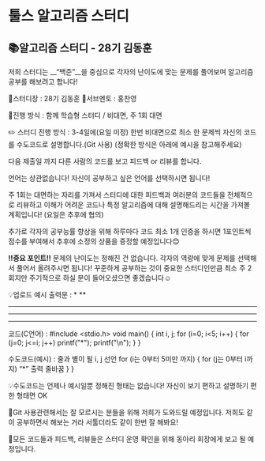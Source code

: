 # 툴스 알고리즘 스터디

## 📚알고리즘 스터디 - 28기 김동훈

저희 스터디는 __“백준”__을 중심으로 각자의 난이도에 맞는 문제를 풀어보며 알고리즘 공부를 해보려고 합니다!

📕스터디장 : 28기 김동훈
📕서브멘토 : 홍찬영

📘진행 방식 : 함께 학습형 스터디 / 비대면, 주 1회 대면


✏️ 스터디 진행 방식 : 
3-4일에(요일 미정) 한번 비대면으로 최소 한 문제씩 자신의 코드를 수도코드로 설명합니다.(Git 사용)
(정확한 방식은 아래에 예시을 참고해주세요)

다음 제출일 까지 다른 사람의 코드를 보고 피드백 or 리뷰를 합니다.

언어는 상관없습니다! 자신이 공부하고 싶은 언어를 선택하시면 됩니다!

주 1회는 대면하는 자리를 가져서 스터디에 대한 피드백과 여러분의 코드들을 전체적으로 리뷰하고 이해가 어려운 코드나 특정 알고리즘에 대해 설명해드리는 시간을 가져볼 계획입니다!
(요일은 추후에 협의)

추가로 각자의 공부능률 향상을 위해 하루마다 코드 최소 1개 인증을 하시면 1포인트씩 점수를 부여해서 추후에 소정의 상품을 증정할 예정입니다😊


**‼️중요 포인트‼️**
문제의 난이도는 정해진 건 없습니다. 각자의 역량에 맞게 문제를 선택해서 풀어서 올려주시면 됩니다!
꾸준하게 공부하는 것이 중요한 스터디인만큼 최소 주 2회지만 주기적으로 하실 분이 들어오셨으면 좋겠습니다☺️

💡업로드 예시
출력문 : 
*
**
***
****
*****

코드(C언어) : 
#include <stdio.h>
void main() {
   int i, j;
   for (i=0; i<5; i++) {
          for (j=0; j<=i; j++)
                 printf("*");
          printf("\n");
   }
}

수도코드(예시) : 
줄과 별이 될 i, j 선언
for (i는 0부터 5미만 까지) {
       for (j는 0부터 i까지)
              “*” 출력
       줄바꿈
      }
}

💡수도코드는 언제나 예시일뿐 정해진 형태는 없습니다! 자신이 보기 편하고 설명하기 편한 형태면 OK

📌Git 사용관련해서는 잘 모르시는 분들을 위해 저희가 도와드릴 예정입니다. 저희도 같이 공부하면서 해보는 거라 서툴더라도 같이 한번 잘 해봐요!

📌모든 코드들과 피드백, 리뷰들은 스터디 운영 확인을 위해 동아리 회장에게 보고 될 예정입니다.
